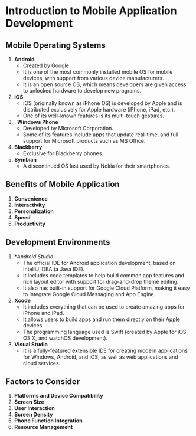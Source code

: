 # Introduction to Mobile Application Development

## Mobile Operating Systems
1. **Android**
   - Created by Google
   - It is one of the most commonly installed mobile OS for mobile devices, with support from various device manufacturers.
   - It is an open source OS, which means developers are given access to unlocked hardware to develop new programs.
2. **iOS**
   - iOS (originally known as iPhone OS) is developed by Apple and is distributed exclusively for Apple hardware (iPhone, iPad, etc.).
   - One of its well-known features is its multi-touch gestures.
3. . **Windows Phone**
   - Developed by Microsoft Corporation.
   - Some of its features include apps that update real-time, and full support for Microsoft products such as MS Office.
4. **Blackberry**
   - Exclusive for Blackberry phones.
5. **Symbian**
   - A discontinued OS last used by Nokia for their smartphones.
  
## Benefits of Mobile Application
1. **Convenience**
2. **Interactivity**
3. **Personalization**
4. **Speed**
5. **Productivity**

## Development Environments
1. **Android Studio*
   - The official IDE for Android application development, based on IntelliJ IDEA (a Java IDE).
   - It includes code templates to help build common app features and rich layout editor with support for drag-and-drop theme editing.
   - It also  has built-in support for Google Cloud Platform, making it easy to integrate Google Cloud Messaging and App Engine.
2. **Xcode**
   - It includes everything that can be used to create amazing apps for iPhone and iPad.
   - It allows users to build apps and run them directly on their Apple devices.
   - The programming language used is Swift (created by Apple for iOS, OS X, and watchOS development).
3. **Visual Studio**
   - It is a fully-featured extensible IDE for creating modern applications for Windows, Android, and iOS, as well as web applications and cloud services.
  
## Factors to Consider
1. **Platforms and Device Compatibility**
2. **Screen Size**
3. **User Interaction**
4. **Screen Density**
5. **Phone Function Integration**
6. **Resource Management**
